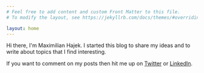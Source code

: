 ```yaml
---
# Feel free to add content and custom Front Matter to this file.
# To modify the layout, see https://jekyllrb.com/docs/themes/#overriding-theme-defaults

layout: home
---
```


Hi there, I'm Maximilian Hajek. I started this blog to share my ideas and to write about topics that I find interesting.

If you want to comment on my posts then hit me up on [Twitter](https://twitter.com/_maxCng) or [LinkedIn](https://www.linkedin.com/in/maximilian-hajek-001931100/).
